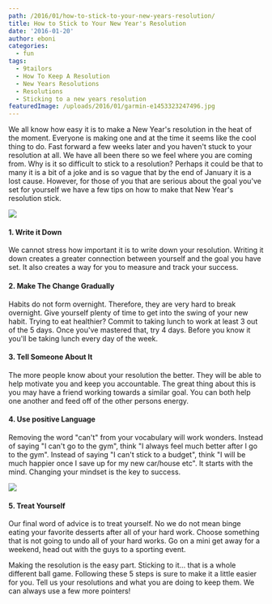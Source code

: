 ```yaml
---
path: /2016/01/how-to-stick-to-your-new-years-resolution/
title: How to Stick to Your New Year's Resolution
date: '2016-01-20'
author: eboni
categories:
  - fun
tags:
  - 9tailors
  - How To Keep A Resolution
  - New Years Resolutions
  - Resolutions
  - Sticking to a new years resolution
featuredImage: /uploads/2016/01/garmin-e1453323247496.jpg
---
```

We all know how easy it is to make a New Year's resolution in the heat of the moment. Everyone is making one and at the time it seems like the cool thing to do. Fast forward a few weeks later and you haven't stuck to your resolution at all. We have all been there so we feel where you are coming from. Why is it so difficult to stick to a resolution? Perhaps it could be that to many it is a bit of a joke and is so vague that by the end of January it is a lost cause. However, for those of you that are serious about the goal you've set for yourself we have a few tips on how to make that New Year's resolution stick.

![](https://images.unsplash.com/photo-1429051781835-9f2c0a9df6e4?crop=entropy&fit=crop&fm=jpg&h=625&ixjsv=2.1.0&ixlib=rb-0.3.5&q=80&w=1100)

#### 1\. Write it Down

We cannot stress how important it is to write down your resolution. Writing it down creates a greater connection between yourself and the goal you have set. It also creates a way for you to measure and track your success.

#### 2\. Make The Change Gradually

Habits do not form overnight. Therefore, they are very hard to break overnight. Give yourself plenty of time to get into the swing of your new habit. Trying to eat healthier? Commit to taking lunch to work at least 3 out of the 5 days. Once you've mastered that, try 4 days. Before you know it you'll be taking lunch every day of the week.

#### 3\. Tell Someone About It

The more people know about your resolution the better. They will be able to help motivate you and keep you accountable. The great thing about this is you may have a friend working towards a similar goal. You can both help one another and feed off of the other persons energy.

#### 4\. Use positive Language

Removing the word "can't" from your vocabulary will work wonders. Instead of saying "I can't go to the gym", think "I always feel much better after I go to the gym". Instead of saying "I can't stick to a budget", think "I will be much happier once I save up for my new car/house etc". It starts with the mind. Changing your mindset is the key to success.

![](https://images.unsplash.com/photo-1445445202798-d2d86bd125df?crop=entropy&fit=crop&fm=jpg&h=625&ixjsv=2.1.0&ixlib=rb-0.3.5&q=80&w=1100)

#### 5\. Treat Yourself

Our final word of advice is to treat yourself. No we do not mean binge eating your favorite desserts after all of your hard work. Choose something that is not going to undo all of your hard works. Go on a mini get away for a weekend, head out with the guys to a sporting event.

Making the resolution is the easy part. Sticking to it... that is a whole different ball game. Following these 5 steps is sure to make it a little easier for you. Tell us your resolutions and what you are doing to keep them. We can always use a few more pointers!